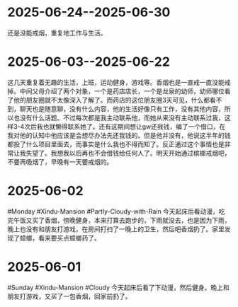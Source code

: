 # 2025-06-24--2025-06-30
还是没能戒烟，重复地工作与生活。

# 2025-06-03--2025-06-22
这几天重复着无趣的生活，上班，运动健身，游戏等。香烟也是一直戒一直没能戒掉。中间父母介绍了两个对象，一个是药店店长，一个是龙泉的幼师，幼师哪位看了他的朋友圈就不太像深入了解了。而药店的这位朋友圈3天可见，什么都看不到，聊天也是随意聊，没有什么内容，他的生活好像只有工作，没有其他内容，所以也没有什么话题。不过每次都是我主动联系他，而她从来没有主动联系过我，这样3-4次后我也就懒得联系她了。还有这期间想让gw还我钱，编了一个借口，在我对他的认知中他应该是会想尽办法先还我钱的。但是他并没有，他说这半年的钱都投了什么项目里面去，而事实是什么我也不得而知了。反正通过这个事情也是非常让我失望了。我想我以后再也不会借钱给任何人了。明天开始通过槟榔戒烟吧，不要再吸烟了，早晚有一天要戒烟的。


# 2025-06-02
#Monday  #Xindu-Mansion   #Partly-Cloudy-with-Rain 
今天起床后看动漫，吃完午饭又买了香烟，傍晚健身，本来打算去跑步的，下雨就没去，也是因为下雨，晚上也没有和朋友打游戏，在房间打扫了一晚上的卫生，然后吧香烟扔了。家里发现了蟑螂，看来要买点蟑螂药了。

# 2025-06-01
#Sunday  #Xindu-Mansion   #Cloudy 
今天起床后看了下动漫，然后健身。晚上和朋友打游戏，又买了一包香烟，回家前扔了。